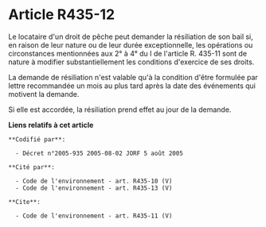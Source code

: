 # Article R435-12

Le locataire d'un droit de pêche peut demander la résiliation de son bail si, en raison de leur nature ou de leur durée
exceptionnelle, les opérations ou circonstances mentionnées aux 2° à 4° du I de l'article R. 435-11 sont de nature à modifier
substantiellement les conditions d'exercice de ses droits. 

La demande de résiliation n'est valable qu'à la condition d'être formulée par lettre recommandée un mois au plus tard après
la date des événements qui motivent la demande. 

Si elle est accordée, la résiliation prend effet au jour de la demande.

**Liens relatifs à cet article**

	**Codifié par**:

	  - Décret n°2005-935 2005-08-02 JORF 5 août 2005

	**Cité par**:

	  - Code de l'environnement - art. R435-10 (V)
	  - Code de l'environnement - art. R435-13 (V)

	**Cite**:

	  - Code de l'environnement - art. R435-11 (V)
